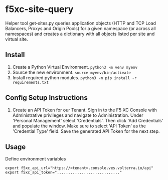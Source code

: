 # f5xc-site-query

Helper tool get-sites.py queries application objects (HTTP and TCP Load Balancers, Proxys and Origin Pools) for a given namespace
(or across all namespaces) and creates a dictionary with all objects listed per site and virtual site.

## Install 
1. Create a Python Virtual Environment.
   `python3 -m venv myenv`
2. Source the new environment.
    `source myenv/bin/activate`
3. Install required python modules.
   `python3 -m pip install -r requirements.txt`

## Config Setup Instructions

1. Create an API Token for our Tenant. 
   Sign in to the F5 XC Console with Administrative privileges and navigate to Administration. Under 'Personal Management' select 'Credentials'. Then click 'Add Credentials' and populate the window. Make sure to select 'API Token' as the 'Credential Type' field. Save the generated API Token for the next step.

## Usage

Define environment variables

```
export f5xc_api_url="https://<tenant>.console.ves.volterra.io/api"
export f5xc_api_token="............................"
```




